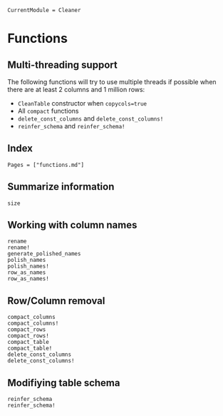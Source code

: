 ```@meta
CurrentModule = Cleaner
```

# Functions

## Multi-threading support

The following functions will try to use multiple threads if possible when there are at least 2 columns and 1 million rows:

- `CleanTable` constructor when `copycols=true`
- All `compact` functions
- `delete_const_columns` and `delete_const_columns!`
- `reinfer_schema` and `reinfer_schema!`

## Index

```@index
Pages = ["functions.md"]
```

## Summarize information

```@docs
size
```

## Working with column names

```@docs
rename
rename!
generate_polished_names
polish_names
polish_names!
row_as_names
row_as_names!
```

## Row/Column removal

```@docs
compact_columns
compact_columns!
compact_rows
compact_rows!
compact_table
compact_table!
delete_const_columns
delete_const_columns!
```

## Modifiying table schema

```@docs
reinfer_schema
reinfer_schema!
```
